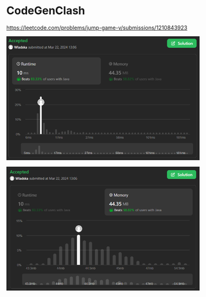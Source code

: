 # CodeGenClash

https://leetcode.com/problems/jump-game-v/submissions/1210843923

![runtime](./images/leetcodesummary/runtime.png)

![memory](./images/leetcodesummary/memory.png)